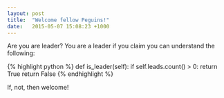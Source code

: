 ```yaml
---
layout: post
title:  "Welcome fellow Peguins!"
date:   2015-05-07 15:08:23 +1000
---
```


Are you are leader? You are a leader if you claim you can understand the
following:

{% highlight python %}
def is_leader(self):
    if self.leads.count() > 0:
        return True
    return False
{% endhighlight %}

If, not, then welcome!
